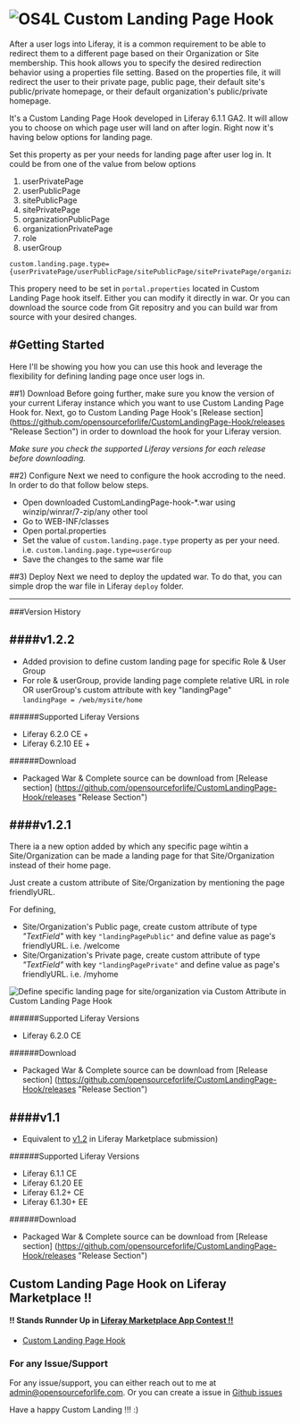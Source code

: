 ![OS4L](http://4.bp.blogspot.com/-q425Jqhwvj4/UlUz5zOFOqI/AAAAAAAABCk/xWmjUJy-czg/s640/Custom+Landing+Page+Banner.png "OS4L")
Custom Landing Page Hook
========================

After a user logs into Liferay, it is a common requirement to be able to redirect them to a different page based on their Organization or Site membership. This hook allows you to specify the desired redirection behavior using a properties file setting. Based on the properties file, it will redirect the user to their private page, public page, their default site's public/private homepage, or their default organization's public/private homepage.

It's a Custom Landing Page Hook developed in Liferay 6.1.1 GA2. It will allow you to choose on which page user will land on after login.
Right now it's having below options for landing page.


Set this property as per your needs for landing page after user log in. It could be from one of the value from below options

1. userPrivatePage 
2. userPublicPage 
3. sitePublicPage 
4. sitePrivatePage
5. organizationPublicPage
6. organizationPrivatePage
7. role
8. userGroup

```
custom.landing.page.type={userPrivatePage/userPublicPage/sitePublicPage/sitePrivatePage/organizationPublicPage/organizationPrivatePage/role/userGroup} 
```

This propery need to be set in `portal.properties` located in Custom Landing Page hook itself. Either you can modify it directly in war. Or you can download the source code from Git repositry and you can build war from source with your desired changes.


#Getting Started
------------------
Here I'll be showing you how you can use this hook and leverage the flexibility for defining landing page once user logs in.

##1) Download
Before going further, make sure you know the version of your current Liferay instance which you want to use Custom Landing Page Hook for. Next, go to Custom Landing Page Hook's [Release section] (https://github.com/opensourceforlife/CustomLandingPage-Hook/releases "Release Section") in order to download the hook for your Liferay version.

_Make sure you check the supported Liferay versions for each release before downloading._


##2) Configure
Next we need to configure the hook accroding to the need. In order to do that follow below steps.
* Open downloaded CustomLandingPage-hook-*.war using winzip/winrar/7-zip/any other tool
* Go to WEB-INF/classes
* Open portal.properties
* Set the value of `custom.landing.page.type` property as per your need.  
i.e. `custom.landing.page.type=userGroup`
* Save the changes to the same war file

 
##3) Deploy
Next we need to deploy the updated war. To do that, you can simple drop the war file in Liferay `deploy` folder.

------------------
###Version History


####v1.2.2
----------
* Added provision to define custom landing page for specific Role & User Group
* For role & userGroup, provide landing page complete relative URL in role OR userGroup's custom attribute with key "landingPage"   
```landingPage = /web/mysite/home```

######Supported Liferay Versions
* Liferay 6.2.0 CE +
* Liferay 6.2.10 EE +

######Download 
* Packaged War & Complete source can be download from [Release section] (https://github.com/opensourceforlife/CustomLandingPage-Hook/releases "Release Section") 


####v1.2.1
----------
There ia a new option added by which any specific page wihtin a Site/Organization can be made a landing page for that Site/Organization instead of their home page.

Just create a custom attribute of Site/Organization by mentioning the page friendlyURL.

For defining,

* Site/Organization's Public page, create custom attribute of type *"TextField"* with key `"landingPagePublic"` and define value as page's friendlyURL. i.e. /welcome
* Site/Organization's Private page, create custom attribute of type *"TextField"* with key `"landingPagePrivate"` and define value as page's friendlyURL. i.e. /myhome
 
![Define specific landing page for site/organization via Custom Attribute in Custom Landing Page Hook](http://1.bp.blogspot.com/-wkY6NNk1PH0/UmIo3mBJhQI/AAAAAAAABDI/FndO8-ehf2E/s1600/Defining+Custom+Attribute.png "Define specific landing page for site/organization via Custom Attribute in Custom Landing Page Hook")

######Supported Liferay Versions
* Liferay 6.2.0 CE

######Download 
* Packaged War & Complete source can be download from [Release section] (https://github.com/opensourceforlife/CustomLandingPage-Hook/releases "Release Section")   
   
   

####v1.1
-------
* Equivalent to [v1.2](https://www.liferay.com/marketplace/-/mp/application/17676547 "v1.2") in Liferay Marketplace submission)

######Supported Liferay Versions
* Liferay 6.1.1 CE
* Liferay 6.1.20 EE
* Liferay 6.1.2+ CE
* Liferay 6.1.30+ EE

######Download 
* Packaged War & Complete source can be download from [Release section] (https://github.com/opensourceforlife/CustomLandingPage-Hook/releases "Release Section")  

   
   
   
## Custom Landing Page Hook on Liferay Marketplace !! 
#### !! Stands Runnder Up in [Liferay Marketplace App Contest !! ](http://discover.liferay.com/marketplace-app-contest "Liferay Marketplace App Contest")
* [Custom Landing Page Hook](http://www.liferay.com/marketplace/-/mp/application/17676547 "Custom Landing Page Hook")



### For any Issue/Support
For any issue/support, you can either reach out to me at [admin@opensourceforlife.com](mailto:admin@opensoruceforlife.com "admin@opensourceforlife.com"). Or you can create a issue in [Github issues](https://github.com/opensourceforlife/CustomLandingPage-Hook/issues "Github Issues")

Have a happy Custom Landing !!! :)
